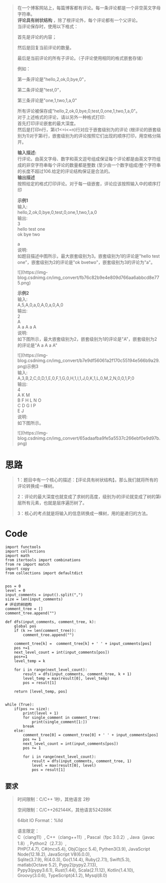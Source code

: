 > 在一个博客网站上，每篇博客都有评论。每一条评论都是一个非空英文字母字符串。  
>  **评论具有树状结构** ，除了根评论外，每个评论都有一个父评论。  
>  当评论保存时，使用以下格式：
>
> 首先是评论的内容；
>
> 然后是回复当前评论的数量。
>
> 最后是当前评论的所有子评论。（子评论使用相同的格式嵌套存储）
>
> 例如：
>
> 第一条评论是"hello,2,ok,0,bye,0"，
>
> 第二条评论是"test,0"，
>
> 第三条评论是"one,1,two,1,a,0"
>
> 所有评论被保存成"hello,2,ok,0,bye,0,test,0,one,1,two,1,a,0"。  
>  对于上述格式的评论，请以另外一种格式打印:  
>  首先打印评论嵌套的最大深度。  
>  然后是打印n行，第i(1<=i<=n)行对应于嵌套级别为的评论
> (根评论的嵌套级别为1)对于第i行，嵌套级别为的评论按照它们出现的顺序打印，用空格分隔开。  
>
>
> **输入描述:**  
>  行评论。由英文字母、数字和英文逗号组成保证每个评论都是由英文字符组成的非空字符串每个评论的数量都是整数
> (至少由一个数字组成)整个字符串的长度不超过106.给定的评论结构保证是合法的。  
>  **输出描述**  
>  按照给定的格式打印评论。对于每一级嵌套，评论应该按照输入中的顺序打印
>
> **示例1**  
>  输入:  
>  hello,2,ok,0,bye,0,test,0,one,1,two,1,a,0  
>  输出:  
>  3  
>  hello test one  
>  ok bye two
>
> a  
>  说明:  
>  如题目描述中图所示，最大嵌套级别为3。嵌套级别为1的评论是"hello test one”，嵌套级别为2的评论是"ok
> bvetwo"，嵌套级别为3的评论为"a"。
>
> ![](https://img-
> blog.csdnimg.cn/img_convert/fb76c82b9e4e809d766aa6abbcd8e775.png)
>
> **示例2**  
>  输入:  
>  A,5,A,0,a,0,A,0,a,0,A,0  
>  输出:  
>  2  
>  A  
>  A a A a A  
>  说明:  
>  如下图所示，最大嵌套级别为2，嵌套级别为1的评论是"A"，嵌套级别为2的评论是"A a A a A"  
>
>
> ![](https://img-
> blog.csdnimg.cn/img_convert/b7e9df56061a2f170c55194e566b9a29.png)示例3  
>  输入:  
>  A,3,B,2,C,0,D,1,E,0,F,1,G,0,H,1,I,1,J,0,K,1,L,0,M,2,N,0,0,1,P,0  
>  输出:  
>  4  
>  A K M  
>  B F H L N O  
>  C D G I P  
>  E J  
>  说明:  
>  如下图所示。  
>
>
> ![](https://img-
> blog.csdnimg.cn/img_convert/65adaafba9fe5a5537c266ebf0e9d97b.png)

# 思路

> 1：题目中有一个核心的描述：【评论具有树状结构】。那么我们就将所有的评论转换成一棵树。
>
> 2：评论的最大深度也就变成了求树的高度，级别为i的评论就变成了树的第i层所有元素，也就是层序遍历树了。
>
> 3：核心的考点就是将输入的信息转换成一棵树，用的是递归的方法。

# Code

    
    
    import functools
    import collections
    import math
    from itertools import combinations
    from re import match
    import copy 
    from collections import defaultdict
    
    
    pos = 0
    level = 0
    input_comments = input().split(",")
    size = len(input_comments)
    # 评论的树结构
    comment_tree = []
    comment_tree.append("")
    
    def dfs(input_comments, comment_tree, k):
        global pos
        if (k >= len(comment_tree)):
            comment_tree.append("")
    
        comment_tree[k] =  comment_tree[k] + ' ' + input_comments[pos]
        pos +=1
        next_level_count = int(input_comments[pos])
        pos+=1
        level_temp = k
    
        for i in range(next_level_count):
            result = dfs(input_comments, comment_tree, k + 1)
            level_temp = max(result[0], level_temp)
            pos = result[1]
        
        return [level_temp, pos]
    
    
    while (True):
        if(pos >= size):
            print(level + 1)
            for single_comment in comment_tree:
                print(single_comment[1:])
            break
        else:
            comment_tree[0] = comment_tree[0] + ' ' + input_comments[pos]
            pos += 1
            next_level_count = int(input_comments[pos]) 
            pos += 1
    
            for i in range(next_level_count):
                result = dfs(input_comments, comment_tree, 1)
                level = max(result[0], level) 
                pos = result[1]
                    
    

## 要求

> 时间限制：C/C++ 1秒，其他语言 2秒
>
> 空间限制：C/C++262144K，其他语言524288K
>
> 64bit IO Format：%lld
>
> 语言限定：  
>  C（clang11）, C++（clang++11）, Pascal（fpc 3.0.2）, Java（javac 1.8）,
> Python2（2.7.3）,  
>  PHP(7.4.7), C#(mcs5.4), ObjC(gcc 5.4), Pythen3(3.9), JavaScript
> Node(12.18.2), JavaScript V8(6.0.0),  
>  Sqlite(3.7.9), R(4.0.3), Go(1.14.4), Ruby(2.7.1), Swift(5.3), matlab(Octave
> 5.2), Pypy2(pypy2.7.13),  
>  Pypy3(pypy3.6.1), Rust(1.44), Scala(2.11.12), Kotlin(1.4.10),
> Groovy(3.0.6), TypeScript(4.1.2), Mysql(8.0)

